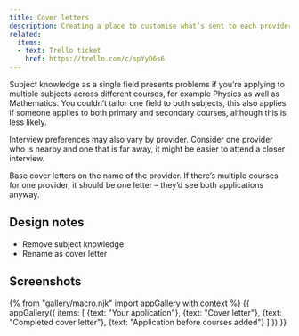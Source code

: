 ```yaml
---
title: Cover letters
description: Creating a place to customise what’s sent to each provider.
related:
  items:
  - text: Trello ticket
    href: https://trello.com/c/spYyD6s6
---
```

Subject knowledge as a single field presents problems if you’re applying to multiple subjects across different courses, for example Physics as well as Mathematics. You couldn’t tailor one field to both subjects, this also applies if someone applies to both primary and secondary courses, although this is less likely.

Interview preferences may also vary by provider. Consider one provider who is nearby and one that is far away, it might be easier to attend a closer interview.

Base cover letters on the name of the provider. If there’s multiple courses for one provider, it should be one letter – they’d see both applications anyway.

## Design notes

* Remove subject knowledge
* Rename as cover letter

## Screenshots

{% from "gallery/macro.njk" import appGallery with context %}
{{ appGallery({
  items: [
    {text: "Your application"},
    {text: "Cover letter"},
    {text: "Completed cover letter"},
    {text: "Application before courses added"}
  ]
}) }}
